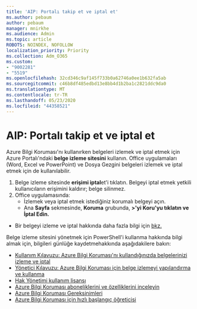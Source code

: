 ```yaml
---
title: 'AIP: Portalı takip et ve iptal et'
ms.author: pebaum
author: pebaum
manager: mnirkhe
ms.audience: Admin
ms.topic: article
ROBOTS: NOINDEX, NOFOLLOW
localization_priority: Priority
ms.collection: Adm_O365
ms.custom:
- "9002281"
- "5519"
ms.openlocfilehash: 32cd346c9af145f733b0a62746a0ee1b632fa5ab
ms.sourcegitcommit: c46b8df485edbd13e8bb4d1b2ba1c2821ddc9da0
ms.translationtype: MT
ms.contentlocale: tr-TR
ms.lasthandoff: 05/23/2020
ms.locfileid: "44358521"
---
```

# <a name="aip-track-and-revoke-portal"></a>AIP: Portalı takip et ve iptal et

Azure Bilgi Koruması'nı kullanırken belgeleri izlemek ve iptal etmek için Azure Portalı'ndaki **belge izleme sitesini** kullanın. Office uygulamaları (Word, Excel ve PowerPoint) ve Dosya Gezgini belgeleri izlemek ve iptal etmek için de kullanılabilir.

1. Belge izleme sitesinde **erişimi iptal**et'i tıklatın. Belgeyi iptal etmek yetkili kullanıcıların erişimini kaldırır; belge silinmez.
2. Office uygulamasında:
    - İzlemek veya iptal etmek istediğiniz korumalı belgeyi açın.
    - Ana **Sayfa** sekmesinde, **Koruma** grubunda, **>'yi Koru'yu tıklatın ve İptal Edin.**

- Bir belgeyi izleme ve iptal hakkında daha fazla bilgi için [bkz.](https://docs.microsoft.com/azure/information-protection/rms-client/client-track-revoke)

Belge izleme sitesini yönetmek için PowerShell'i kullanma hakkında bilgi almak için, bilgileri günlüğe kaydetmehakkında aşağıdakilere bakın:
- [Kullanım Kılavuzu: Azure Bilgi Koruması'nı kullandığınızda belgelerinizi izleme ve iptal](https://docs.microsoft.com/azure/information-protection/rms-client/client-track-revoke)
- [Yönetici Kılavuzu: Azure Bilgi Koruması için belge izlemeyi yapılandırma ve kullanma](https://docs.microsoft.com/azure/information-protection/rms-client/client-admin-guide-document-tracking)
- [Hak Yönetimi kullanım lisansı](https://docs.microsoft.com/azure/information-protection/configure-usage-rights#rights-management-use-license)
- [Azure Bilgi Koruması aboneliklerini ve özelliklerini inceleyin](https://azure.microsoft.com/pricing/details/information-protection)
- [Azure Bilgi Koruması Gereksinimleri](https://docs.microsoft.com/azure/information-protection/get-started/requirements)
- [Azure Bilgi Koruması için hızlı başlangıç öğreticisi](https://docs.microsoft.com/azure/information-protection/get-started/infoprotect-quick-start-tutorial)
